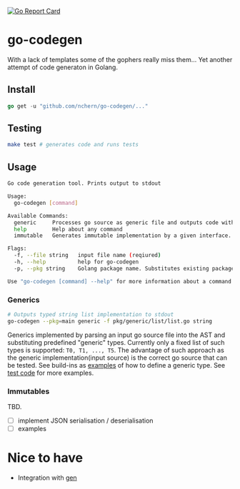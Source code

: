 [![Go Report Card](https://goreportcard.com/badge/github.com/nchern/go-codegen)](https://goreportcard.com/report/github.com/nchern/go-codegen)

# go-codegen

With a lack of templates some of the gophers really miss them...
Yet another attempt of code generaton in Golang.

## Install
```go
go get -u "github.com/nchern/go-codegen/..."
```

## Testing
```bash
make test # generates code and runs tests
```

## Usage
```bash
Go code generation tool. Prints output to stdout

Usage:
  go-codegen [command]

Available Commands:
  generic     Processes go source as generic file and outputs code with substituted type vars
  help        Help about any command
  immutable   Generates immutable implementation by a given interface.

Flags:
  -f, --file string   input file name (reqiured)
  -h, --help          help for go-codegen
  -p, --pkg string    Golang package name. Substitutes existing package name or makes generator to add one

Use "go-codegen [command] --help" for more information about a command.
```

### Generics

```bash
# Outputs typed string list implementation to stdout
go-codegen --pkg=main generic -f pkg/generic/list/list.go string
```

Generics implemented by parsing an input go source file into the AST and substituting predefined "generic" types. Currently only a fixed list of such types is supported: `T0, T1, ..., T5`. The advantage of such approach as the generic implementation(input source) is the correct go source that can be tested.
See build-ins as [examples](pkg/generic/list/list.go) of how to define a generic type.
See [test code](tests) for more examples.

### Immutables
TBD.
 - [ ] implement JSON serialisation / deserialisation
 - [ ] examples

# Nice to have

 * Integration with [gen](http://alikewise.com/gen/)

